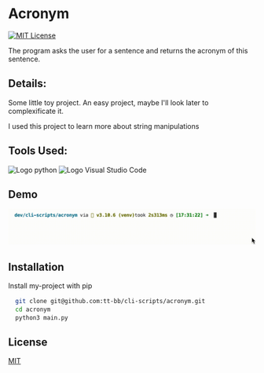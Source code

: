 # Acronym

[![MIT License](https://img.shields.io/badge/License-MIT-success.svg)](https://choosealicense.com/licenses/mit/)

The program asks the user for a sentence and returns the acronym of this sentence.

## Details:

Some little toy project. An easy project, maybe I'll look later to complexificate it.

I used this project to learn more about string manipulations


## Tools Used:

![Logo python](https://img.shields.io/badge/Python-v3.10.6-success?style=flat-square&logo=python&logoColor=white)
![Logo Visual Studio Code](https://img.shields.io/badge/Visual%20Studio%20Code-v1.71.2-success?style=flat&logo=visual-studio-code&logoColor=white)

## Demo

![Demo Title](acronym.gif)

## Installation

Install my-project with pip

```bash
  git clone git@github.com:tt-bb/cli-scripts/acronym.git
  cd acronym
  python3 main.py
```
    
## License

[MIT](https://choosealicense.com/licenses/mit/)


